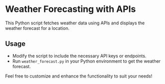 
# Weather Forecasting with APIs

This Python script fetches weather data using APIs and displays the weather forecast for a location.

## Usage
- Modify the script to include the necessary API keys or endpoints.
- Run `weather_forecast.py` in your Python environment to get the weather forecast.

Feel free to customize and enhance the functionality to suit your needs!
